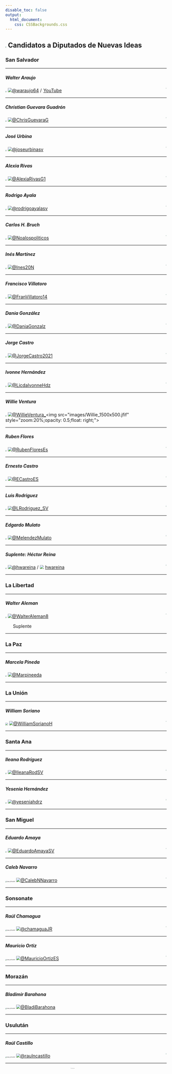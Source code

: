 ```yaml
---
disable_toc: false
output: 
  html_document:
    css: CSSBackgrounds.css
---
```


## <img src="images/NuevasIdeas_400x400.png" style="zoom: 20%;" /> Candidatos a Diputados de Nuevas Ideas

### San Salvador

----
##### Walter Araujo

<img src="diputados.assets/Walter_400x400.jpg" style="zoom:25%;" /> <img src="https://abs.twimg.com/favicons/twitter.ico" style="zoom:80%;" />[@waraujo64](https://twitter.com/waraujo64) / <img src="https://play-lh.googleusercontent.com/lMoItBgdPPVDJsNOVtP26EKHePkwBg-PkuY9NOrc-fumRtTFP4XhpUNk_22syN4Datc=s360-rw" style="zoom:8%;" />[YouTube](https://www.youtube.com/channel/UCPEiDgyR7LGVY8dWi1cjRqA) <img src="images/Walter_1500x500.jfif" style="zoom:20%;opacity: 0.5;float: right;">

----

##### Christian Guevara Guadrón

<img src="diputados/images/Chris_400x400.jpg" style="zoom:25%;" />  <img src="https://abs.twimg.com/favicons/twitter.ico" style="zoom:80%;" />[@ChrisGuevaraG](https://twitter.com/ChrisGuevaraG) <img src="images/Chris_1500x500.jfif" style="zoom:20%;opacity: 0.5;float: right;">

----
##### José Urbina

<img src="images/Jose_400x400.jpg" style="zoom:25%;" />  <img src="https://abs.twimg.com/favicons/twitter.ico" style="zoom:80%;" />[@joseurbinasv](https://twitter.com/joseurbinasv)<img src="images/Jose_1500x500.jfif" style="zoom:20%;opacity: 0.5;float: right;">

----

##### Alexia Rivas

<img src="images/Alexia_400x400.jpg" style="zoom:25%;" /> <img src="https://abs.twimg.com/favicons/twitter.ico" style="zoom:80%;" />[@AlexiaRivasG1](https://twitter.com/AlexiaRivasG1)<img src="images/Alexia_1500x500.jfif" style="zoom:20%;opacity: 0.5;float: right;">

----

##### Rodrigo Ayala

<img src="images/Rodrigo_400x400.jpg" style="zoom:25%;" />  <img src="https://abs.twimg.com/favicons/twitter.ico" style="zoom:80%;" />[@rodrigoayalasv](https://twitter.com/rodrigoayalasv)<img src="images/Rodrigo_1500x500.jfif" style="zoom:20%;opacity: 0.5;float: right;">

----

##### Carlos H. Bruch

<img src="images/Carlos_400x400.jpg" style="zoom:25%;" /> <img src="https://abs.twimg.com/favicons/twitter.ico" style="zoom:80%;" />[@Noalospoliticos](https://twitter.com/Noalospoliticos)<img src="images/Carlos_1500x500.jfif" style="zoom:20%;opacity: 0.5;float: right;">

----

##### Inés Martínez

<img src="images/Ines_400x400.jpg" style="zoom:25%;" /> <img src="https://abs.twimg.com/favicons/twitter.ico" style="zoom:80%;" />[@Ines20N](https://twitter.com/Ines20N)<img src="images/Ines_1500x500.jfif" style="zoom:20%;opacity: 0.5;float: right;">

----

##### Francisco Villatoro

<img src="images/Fran_400x400.jpg" style="zoom:25%;" /> <img src="https://abs.twimg.com/favicons/twitter.ico" style="zoom:80%;" />[@FranVillatoro14](https://twitter.com/FranVillatoro14)<img src="images/Fran_1500x500.jfif" style="zoom:20%;opacity: 0.5;float: right;">

----

##### Dania González

<img src="images/Dania_400x400.jpg" style="zoom:25%;" /> <img src="https://abs.twimg.com/favicons/twitter.ico" style="zoom:80%;" />[@DaniaGonzalz](https://twitter.com/DaniaGonzalz)<img src="images/Dania_1500x500.jfif" style="zoom:20%;opacity: 0.5;float: right;">

----

##### Jorge Castro

<img src="images/Jorge_400x400.jpg" style="zoom:25%;" /> <img src="https://abs.twimg.com/favicons/twitter.ico" style="zoom:80%;" />[@JorgeCastro2021](https://twitter.com/JorgeCastro2021)<img src="images/Jorge_1500x500.jfif" style="zoom:20%;opacity: 0.5;float: right;">

----

##### Ivonne Hernández

<img src="images/Ivonne_400x400.jpg" style="zoom:25%;" /> <img src="https://abs.twimg.com/favicons/twitter.ico" style="zoom:80%;" />[@LicdaIvonneHdz](https://twitter.com/LicdaIvonneHdz)<img src="images/Ivonne_1500x500.jfif" style="zoom:20%;opacity: 0.5;float: right;">

----


##### Willie Ventura

<img src="images/Willie_400x400.jpg" style="zoom:25%;" /> <img src="https://abs.twimg.com/favicons/twitter.ico" style="zoom:80%;" />[@WillieVentura_](https://twitter.com/WillieVentura_)<img src="images/Willie_1500x500.jfif" style="zoom:20%;opacity: 0.5;float: right;">

----


##### Ruben Flores

<img src="images/Ruben_400x400.jpg" style="zoom:25%;" /> <img src="https://abs.twimg.com/favicons/twitter.ico" style="zoom:80%;" />[@RubenFloresEs](https://twitter.com/RubenFloresEs)<img src="images/Ruben_1500x500.jfif" style="zoom:20%;opacity: 0.5;float: right;">

----

##### Ernesto Castro

<img src="images/Ernesto_400x400.jpg" style="zoom:25%;" /> <img src="https://abs.twimg.com/favicons/twitter.ico" style="zoom:80%;" />[@ECastroES](https://twitter.com/ECastroES)<img src="images/Ernesto_1500x500.png" style="zoom:20%;opacity: 0.5;float: right;">

----

##### Luis Rodriguez

<img src="images/Luis_400x400.jpg" style="zoom:25%;" /> <img src="https://abs.twimg.com/favicons/twitter.ico" style="zoom:80%;" />[@LRodriguez_SV](https://twitter.com/LRodriguez_SV)<img src="images/Luis_1500x500.jfif" style="zoom:20%;opacity: 0.5;float: right;">

----

##### Edgardo Mulato

<img src="images/Edgardo_400x400.jpg" style="zoom:25%;" /> <img src="https://abs.twimg.com/favicons/twitter.ico" style="zoom:80%;" />[@MelendezMulato](https://twitter.com/MelendezMulato)<img src="images/Edgardo_1500x500.jfif" style="zoom:20%;opacity: 0.5;float: right;">

----

##### Suplente: Héctor Reina

<img src="images/HEctor_400x400.jpg" style="zoom:25%;" /> <img src="https://abs.twimg.com/favicons/twitter.ico" style="zoom:80%;" />[@hwareina](https://twitter.com/hwareina) / <img src="https://static.xx.fbcdn.net/rsrc.php/yD/r/d4ZIVX-5C-b.ico" style="zoom:80%;" /> [hwareina](https://www.facebook.com/hwareina)<img src="images/Hector_1500x500.jfif" style="zoom:20%;opacity: 0.5;float: right;">

----

### La Libertad

----

##### Walter Aleman

<img src="images/WalterA_400x400.jpg" style="zoom:25%;" /> <img src="https://abs.twimg.com/favicons/twitter.ico" style="zoom:80%;" />[@WalterAleman8](https://twitter.com/WalterAleman8)<img src="images/WalterA_1500x500.jfif" style="zoom:20%;opacity: 0.5;float: right;">

&nbsp;&nbsp;&nbsp;&nbsp;&nbsp;&nbsp;Suplente






----

### La Paz

----

##### Marcela Pineda

<img src="images\Marcela_400x400.jpg" style="zoom:25%;" /> <img src="https://abs.twimg.com/favicons/twitter.ico" style="zoom:80%;" />[@Marpineeda](https://twitter.com/Marpineeda)<img src="images/Marcela_1500x500.jfif" style="zoom:20%;opacity: 0.5;float: right;">

----

### La Unión

----

##### William Soriano

<img src="images\William_400x400.jpg" style="zoom:50%;" /> <img src="https://abs.twimg.com/favicons/twitter.ico" style="zoom:80%;" />[@WilliamSorianoH](https://twitter.com/WilliamSorianoH)<img src="images/William_1500x500.jfif" style="zoom:20%;opacity: 0.5;float: right;">

----

### Santa Ana

----

##### lleana Rodríguez

<img src="images\Ileana_400x400.jpg" style="zoom:25%;" /> <img src="https://abs.twimg.com/favicons/twitter.ico" style="zoom:80%;" />[@IleanaRodSV](https://twitter.com/IleanaRodSV)<img src="images/Ileana_1500x500.jfif" style="zoom:20%;opacity: 0.5;float: right;">

----

##### Yesenia Hernández

<img src="images\Yesenia_400x400.jpg" style="zoom:25%;" /> <img src="https://abs.twimg.com/favicons/twitter.ico" style="zoom:80%;" />[@yeseniahdrz](https://twitter.com/yeseniahdrz) <img src="images/Yesenia_1500x500.jfif" style="zoom:20%;opacity: 0.5;float: right;">

----
### San Miguel

----

##### Eduardo Amaya

<img src="images\Eduardo_400x400.jpg" style="zoom:25%;" /> <img src="https://abs.twimg.com/favicons/twitter.ico" style="zoom:80%;" />[@EduardoAmayaSV](https://twitter.com/EduardoAmayaSV) <img src="images/Eduardo_1500x500.jfif" style="zoom:20%;opacity: 0.5;float: right;">

----

##### Caleb Navarro

<img src="images\Caleb_400x400.jpg" alt="Caleb_400x400" style="zoom:25%;" /> <img src="https://abs.twimg.com/favicons/twitter.ico" style="zoom:80%;" />[@CalebNNavarro](https://twitter.com/CalebNNavarro) <img src="images/Caleb_1500x500.jfif" style="zoom:20%;opacity: 0.5;float: right;">

----

### Sonsonate

----

##### Raúl Chamagua

<img src="images\Raul_400x400.jpg" alt="Caleb_400x400" style="zoom:25%;" /> <img src="https://abs.twimg.com/favicons/twitter.ico" style="zoom:80%;" />[@chamaguaJR](https://twitter.com/chamaguaJR)<img src="images/Raul_1500x500.jfif" style="zoom:20%;opacity: 0.5;float: right;">

----


##### Mauricio Ortiz

<img src="images\Mauricio_400x400.jpg" alt="Caleb_400x400" style="zoom:25%;" /> <img src="https://abs.twimg.com/favicons/twitter.ico" style="zoom:80%;" />[@MauricioOrtizES](https://twitter.com/MauricioOrtizES)<img src="images/Mauricio_1500x500.jfif" style="zoom:20%;opacity: 0.5;float: right;">

----


### Morazán

----

##### Bladimir Barahona

<img src="images\Bladimir_400x400.jpg" alt="Caleb_400x400" style="zoom:25%;" /> <img src="https://abs.twimg.com/favicons/twitter.ico" style="zoom:80%;" />[@BladiBarahona](https://twitter.com/BladiBarahona)

----

### Usulután

----

##### Raúl Castillo

<img src="images\RaulC_400x400.jpg" alt="Caleb_400x400" style="zoom:25%;" /> <img src="https://abs.twimg.com/favicons/twitter.ico" style="zoom:80%;" />[@raulncastillo](https://twitter.com/raulncastillo)<img src="images/RaulC_1500x500.jfif" style="zoom:20%;opacity: 0.5;float: right;">

----

<div style="background-image:url(../img/Caleb_1500x500.jfif); height: 500px; width: 1500px;zoom:20%;opacity: 0.5;float: right;">Text here</div>



